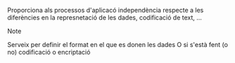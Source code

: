 Proporciona als processos d'aplicacó independència respecte a les diferències en la represnetació de les dades, codificació de text, ...

>[!note]
>Serveix per definir el format en el que es donen les dades
>O si s'està fent (o no) codificació o encriptació